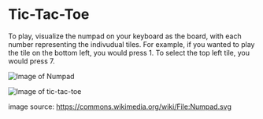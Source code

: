 # Tic-Tac-Toe

To play, visualize the numpad on your keyboard as the board, with each number representing the indivudual tiles. 
For example, if you wanted to play the tile on the bottom left, you would press 1. To select the top left tile, you would press 7.

![Image of Numpad](https://upload.wikimedia.org/wikipedia/commons/9/99/Numpad.svg)

![Image of tic-tac-toe](https://i.imgur.com/L8SCdGL.png)


image source: https://commons.wikimedia.org/wiki/File:Numpad.svg
